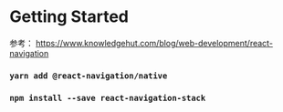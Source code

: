 # Getting Started
参考：
https://www.knowledgehut.com/blog/web-development/react-navigation
### `yarn add @react-navigation/native`
### `npm install --save react-navigation-stack`

